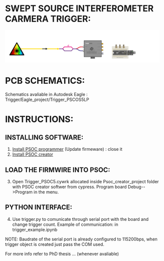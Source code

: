 # SWEPT SOURCE INTERFEROMETER CARMERA TRIGGER:

![alt text](images/swept_source_trigger_white.png)

# PCB SCHEMATICS:
Schematics avaliable in Autodesk Eagle : Trigger/Eagle_project/Trigger_PSCOS5LP
# INSTRUCTIONS:
## INSTALLING SOFTWARE:
1) [Install PSOC programmer](https://softwaretools.infineon.com/tools/com.ifx.tb.tool.psocprogrammer) (Update firmeware) : close it
2) [Install PSOC creator](https://www.infineon.com/cms/en/design-support/tools/sdk/psoc-software/psoc-creator/)

## LOAD THE FIRMWIRE INTO PSOC:
3) Open Trigger_PSOC5.cywrk allocated inside Psoc_creator_project folder with PSOC creator softwer from cypress. Program board Debug-->Program in the menu.

## PYTHON INTERFACE:
4) Use trigger.py to comunicate through serial port with the board and change trigger count.
Example of communication: in trigger_example.ipynb 

NOTE: Baudrate of the serial port is already configured to 115200bps, when trigger object is created just pass the COM used.

For more info refer to PhD thesis ... (whenever avaliable)
